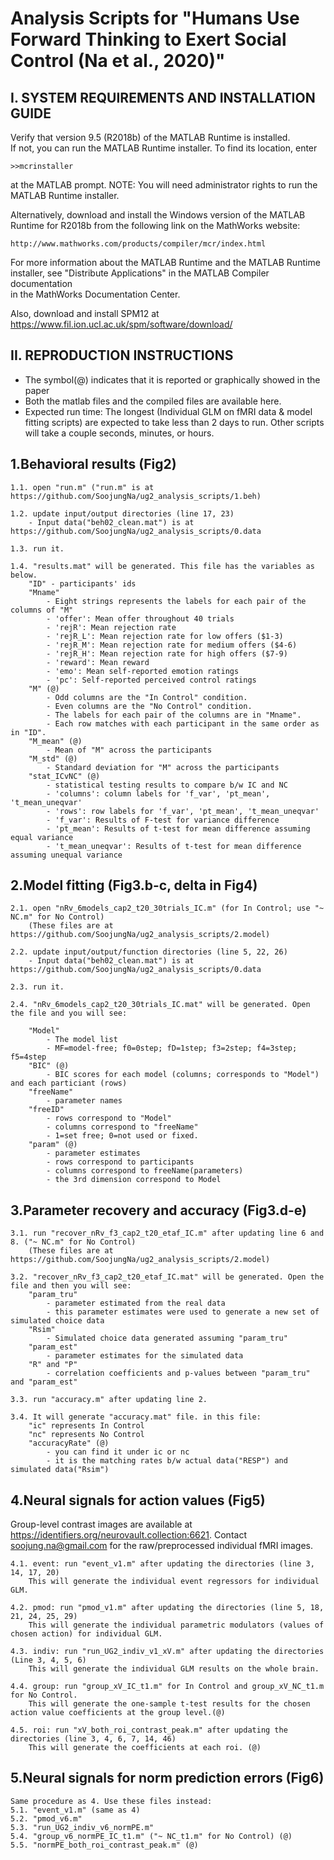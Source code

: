 # Analysis Scripts for "Humans Use Forward Thinking to Exert Social Control (Na et al., 2020)"


I. SYSTEM REQUIREMENTS AND INSTALLATION GUIDE
--------------------------------------------------
Verify that version 9.5 (R2018b) of the MATLAB Runtime is installed.   
If not, you can run the MATLAB Runtime installer.
To find its location, enter
  
    >>mcrinstaller
      
at the MATLAB prompt.
NOTE: You will need administrator rights to run the MATLAB Runtime installer. 

Alternatively, download and install the Windows version of the MATLAB Runtime for R2018b 
from the following link on the MathWorks website:

    http://www.mathworks.com/products/compiler/mcr/index.html
   
For more information about the MATLAB Runtime and the MATLAB Runtime installer, see 
"Distribute Applications" in the MATLAB Compiler documentation  
in the MathWorks Documentation Center.

Also, download and install SPM12 at https://www.fil.ion.ucl.ac.uk/spm/software/download/



II. REPRODUCTION INSTRUCTIONS
------------------------------------------------------
- The symbol(@) indicates that it is reported or graphically showed in the paper
- Both the matlab files and the compiled files are available here.
- Expected run time: The longest (Individual GLM on fMRI data & model fitting scripts) are expected to take
	less than 2 days to run. Other scripts will take a couple seconds, minutes, or hours.


1.Behavioral results (Fig2)	
-----------------------------

	1.1. open "run.m" ("run.m" is at https://github.com/SoojungNa/ug2_analysis_scripts/1.beh)
	
	1.2. update input/output directories (line 17, 23)
		- Input data("beh02_clean.mat") is at https://github.com/SoojungNa/ug2_analysis_scripts/0.data

	1.3. run it.

	1.4. "results.mat" will be generated. This file has the variables as below.
		"ID" - participants' ids
		"Mname"
			- Eight strings represents the labels for each pair of the columns of "M"
			- 'offer': Mean offer throughout 40 trials
			- 'rejR': Mean rejection rate
			- 'rejR_L': Mean rejection rate for low offers ($1-3)
			- 'rejR_M': Mean rejection rate for medium offers ($4-6)
			- 'rejR_H': Mean rejection rate for high offers ($7-9)
			- 'reward': Mean reward
			- 'emo': Mean self-reported emotion ratings
			- 'pc': Self-reported perceived control ratings
		"M" (@)
			- Odd columns are the "In Control" condition.
			- Even columns are the "No Control" condition.
			- The labels for each pair of the columns are in "Mname".
			- Each row matches with each participant in the same order as in "ID".
		"M_mean" (@)
			- Mean of "M" across the participants
		"M_std" (@)
			- Standard deviation for "M" across the participants 
		"stat_ICvNC" (@)
			- statistical testing results to compare b/w IC and NC
			- 'columns': column labels for 'f_var', 'pt_mean', 't_mean_uneqvar'
			- 'rows': row labels for 'f_var', 'pt_mean', 't_mean_uneqvar'			
			- 'f_var': Results of F-test for variance difference
			- 'pt_mean': Results of t-test for mean difference assuming equal variance
			- 't_mean_uneqvar': Results of t-test for mean difference assuming unequal variance
			
	
2.Model fitting (Fig3.b-c, delta in Fig4)
-----------------

	2.1. open "nRv_6models_cap2_t20_30trials_IC.m" (for In Control; use "~ NC.m" for No Control)
		(These files are at https://github.com/SoojungNa/ug2_analysis_scripts/2.model)
	
	2.2. update input/output/function directories (line 5, 22, 26)
		- Input data("beh02_clean.mat") is at https://github.com/SoojungNa/ug2_analysis_scripts/0.data
	
	2.3. run it.
	
	2.4. "nRv_6models_cap2_t20_30trials_IC.mat" will be generated. Open the file and you will see:
		
		"Model"
			- The model list
			- MF=model-free; f0=0step; fD=1step; f3=2step; f4=3step; f5=4step
		"BIC" (@)
			- BIC scores for each model (columns; corresponds to "Model") and each particiant (rows)		
		"freeName"
			- parameter names
		"freeID"
			- rows correspond to "Model"
			- columns correspond to "freeName"
			- 1=set free; 0=not used or fixed.		
		"param" (@)
			- parameter estimates
			- rows correspond to participants
			- columns correspond to freeName(parameters)
			- the 3rd dimension correspond to Model
		
	
3.Parameter recovery and accuracy (Fig3.d-e)
------------
	3.1. run "recover_nRv_f3_cap2_t20_etaf_IC.m" after updating line 6 and 8. ("~ NC.m" for No Control)
		(These files are at https://github.com/SoojungNa/ug2_analysis_scripts/2.model)
	
	3.2. "recover_nRv_f3_cap2_t20_etaf_IC.mat" will be generated. Open the file and then you will see:
		"param_tru"
			- parameter estimated from the real data
			- this parameter estimates were used to generate a new set of simulated choice data
		"Rsim"
			- Simulated choice data generated assuming "param_tru"
		"param_est"
			- parameter estimates for the simulated data
		"R" and "P"
			- correlation coefficients and p-values between "param_tru" and "param_est"
			
	3.3. run "accuracy.m" after updating line 2.
	
	3.4. It will generate "accuracy.mat" file. in this file:
		"ic" represents In Control
		"nc" represents No Control
		"accuracyRate" (@)
			- you can find it under ic or nc
			- it is the matching rates b/w actual data("RESP") and simulated data("Rsim")

4.Neural signals for action values (Fig5)
------------
Group-level contrast images are available at https://identifiers.org/neurovault.collection:6621.
Contact soojung.na@gmail.com for the raw/preprocessed individual fMRI images.

	4.1. event: run "event_v1.m" after updating the directories (line 3, 14, 17, 20)
		This will generate the individual event regressors for individual GLM.
	
	4.2. pmod: run "pmod_v1.m" after updating the directories (line 5, 18, 21, 24, 25, 29)
		This will generate the individual parametric modulators (values of chosen action) for individual GLM.
	
	4.3. indiv: run "run_UG2_indiv_v1_xV.m" after updating the directories (Line 3, 4, 5, 6)
		This will generate the individual GLM results on the whole brain.
	
	4.4. group: run "group_xV_IC_t1.m" for In Control and group_xV_NC_t1.m for No Control.
		This will generate the one-sample t-test results for the chosen action value coefficients at the group level.(@)
	
	4.5. roi: run "xV_both_roi_contrast_peak.m" after updating the directories (line 3, 4, 6, 7, 14, 46) 
		This will generate the coefficients at each roi. (@)


5.Neural signals for norm prediction errors (Fig6)
------------
	Same procedure as 4. Use these files instead:
	5.1. "event_v1.m" (same as 4)
	5.2. "pmod_v6.m"
	5.3. "run_UG2_indiv_v6_normPE.m"
	5.4. "group_v6_normPE_IC_t1.m" ("~ NC_t1.m" for No Control) (@)
	5.5. "normPE_both_roi_contrast_peak.m" (@)

